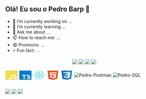 ## Olá! Eu sou o Pedro Barp 👋

- 🔭 I’m currently working on ...
- 🌱 I’m currently learning ...
- 💬 Ask me about ...
- 📫 How to reach me: ...
- 😄 Pronouns: ...
- ⚡ Fun fact: ...

<div  align="center">

<img height="190em" src="https://github-profile-summary-cards.vercel.app/api/cards/profile-details?username=PedroBarp&theme=dark"/>
<img height="180em" src="https://github-readme-stats.vercel.app/api?username=PedroBarp&show_icons=true&theme=dark&include_all_commits=true&count_private=false&hide_border=true"/> 
<img height="180em" src="https://github-readme-stats.vercel.app/api/top-langs/?username=PedroBarp&layout=compact&langs_count=7&theme=dark&hide_border=true"/> 
<img height="150em" src="https://github-readme-streak-stats.herokuapp.com/?user=PedroBarp&theme=dark&hide_border=true"/>
	 
</div>

<div style="display: inline_block"><br>
  <img align="center" alt="Pedro-Js" height="30" width="40" src="https://raw.githubusercontent.com/devicons/devicon/master/icons/javascript/javascript-plain.svg">
  <img align="center" alt="Pedro-Ts" height="30" width="40" src="https://raw.githubusercontent.com/devicons/devicon/master/icons/typescript/typescript-plain.svg">
  <img align="center" alt="Pedro-React" height="30" width="40" src="https://raw.githubusercontent.com/devicons/devicon/master/icons/react/react-original.svg">
  <img align="center" alt="Pedro-HTML" height="30" width="40" src="https://raw.githubusercontent.com/devicons/devicon/master/icons/html5/html5-original.svg">
  <img align="center" alt="Pedro-CSS" height="30" width="40" src="https://raw.githubusercontent.com/devicons/devicon/master/icons/css3/css3-original.svg">
  <img align="center" alt="Pedro-Postman" height="30" width="40" src="https://cdn.jsdelivr.net/gh/devicons/devicon@latest/icons/postman/postman-original.svg" />
  <img align="center" alt="Pedro-SQL" height="30" width="40" src="https://cdn.jsdelivr.net/gh/devicons/devicon@latest/icons/mysql/mysql-original-wordmark.svg" />
</div>

  ##
 
<div> 
 <a href="" target="_blank"><img src="https://img.shields.io/badge/Discord-7289DA?style=for-the-badge&logo=discord&logoColor=white" target="_blank"></a> 
  <a href = ""><img src="https://img.shields.io/badge/-Gmail-%23333?style=for-the-badge&logo=gmail&logoColor=white" target="_blank"></a>
  <a href="" target="_blank"><img src="https://img.shields.io/badge/-LinkedIn-%230077B5?style=for-the-badge&logo=linkedin&logoColor=white" target="_blank"></a> 
</div>

